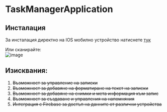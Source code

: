 # TaskManagerApplication 
## Инсталация 
За инсталация директно на IOS мобилно устройство натиснете [тук](https://www.installonair.com/app-download-link/pwQJGQ) <br/>
 
Или сканирайте: <br/>
![image](https://www.installonair.com/storage/qr-code/pwQJGQ.png)



## Изисквания:
1. ~~Възможност за управление на записки~~ <br/>
2. ~~Възможност за добавяне на форматиране на текст на записки~~<br/>
3. ~~Възможност за добавяне на снимки и мета информация към запис~~<br/>
4. ~~Възможност за създаване и управления на напомняния~~<br/>
5. ~~Интеграция с Firebase за достъп на данните от различни устройства<br/>~~
<br />
